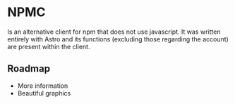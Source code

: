  # NPMC
Is an alternative client for npm that does not use javascript. It was written entirely with Astro and its functions (excluding those regarding the account) are present within the client.

## Roadmap
- More information
- Beautiful graphics
